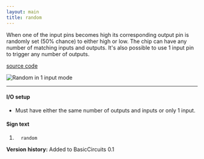 ```yaml
---
layout: main
title: random
---
```


When one of the input pins becomes high its corresponding output pin is randomly set (50% chance) to either high or low.
The chip can have any number of matching inputs and outputs. It's also possible to use 1 input pin to trigger any number of outputs.
 
[source code](https://github.com/eisental/BasicCircuits/blob/master/src/main/java/org/tal/basiccircuits/random.java)

![Random in 1 input mode](/RedstoneChips/images/random.png "Random in 1 input mode")

* * *

#### I/O setup 
* Must have either the same number of outputs and inputs or only 1 input.

#### Sign text
1. `   random   `

__Version history:__ Added to BasicCircuits 0.1